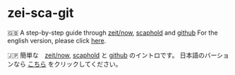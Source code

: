 # zei-sca-git
🇬🇧 A step-by-step guide through
[zeit/now](https://zeit.co/now), [scaphold](https://scaphold.io) and [github](https://developer.github.com)
For the english version, please click [here](./readme.en.md).

🇯🇵 簡単な　[zeit/now](https://zeit.co/now), [scaphold](https://scaphold.io) と [github](https://developer.github.com)
のイントロです。
日本語のバーションなら [こちら](./readme.ja.md) をクリックしてください。
